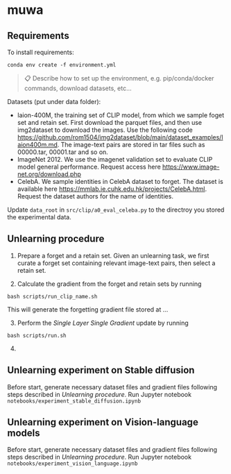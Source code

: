# muwa

## Requirements

To install requirements:

```setup
conda env create -f environment.yml
```

>📋  Describe how to set up the environment, e.g. pip/conda/docker commands, download datasets, etc...

Datasets (put under data folder):
- laion-400M, the training set of CLIP model, from which we sample foget set and retain set. First download the parquet files, and then use img2dataset to download the images. Use the following code https://github.com/rom1504/img2dataset/blob/main/dataset_examples/laion400m.md. The image-text pairs are stored in tar files such as 00000.tar, 00001.tar and so on. 
- ImageNet 2012. We use the imagenet validation set to evaluate CLIP model general performance. Request access here https://www.image-net.org/download.php
- CelebA. We sample identities in CelebA dataset to forget. The dataset is available here https://mmlab.ie.cuhk.edu.hk/projects/CelebA.html. Request the dataset authors for the name of identities.

Update `data_root` in `src/clip/a0_eval_celeba.py` to the directroy you stored the experimental data.

## Unlearning procedure

1. Prepare a forget and a retain set. Given an unlearning task, we first curate a forget set containing relevant image-text pairs, then select a retain set.

2. Calculate the gradient from the forget and retain sets by running
```setup
bash scripts/run_clip_name.sh
```
This will generate the forgetting gradient file stored at ...

3. Perform the _Single Layer Single Gradient_ update by running
```setup
bash scripts/run.sh
```

4. 

## Unlearning experiment on Stable diffusion
Before start, generate necessary dataset files and gradient files following steps described in _Unlearning procedure_.
Run Jupyter notebook `notebooks/experiment_stable_diffusion.ipynb`

## Unlearning experiment on Vision-language models
Before start, generate necessary dataset files and gradient files following steps described in _Unlearning procedure_.
Run Jupyter notebook `notebooks/experiment_vision_language.ipynb`
